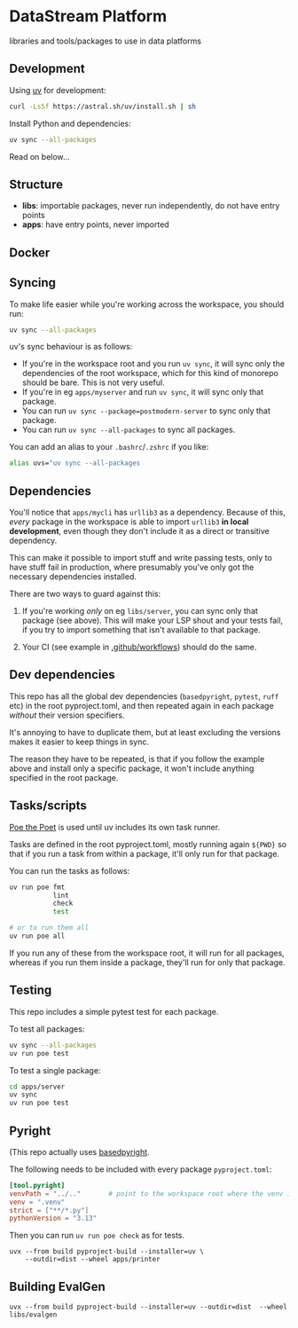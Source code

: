 # DataStream Platform
libraries and tools/packages to use in data platforms

## Development
Using [uv](https://docs.astral.sh/uv/) for development:
```bash
curl -LsSf https://astral.sh/uv/install.sh | sh
```

Install Python and dependencies:
```bash
uv sync --all-packages
```

Read on below...

## Structure
- **libs**: importable packages, never run independently, do not have entry points
- **apps**: have entry points, never imported


## Docker

## Syncing
To make life easier while you're working across the workspace, you should run:
```bash
uv sync --all-packages
```

uv's sync behaviour is as follows:
- If you're in the workspace root and you run `uv sync`, it will sync only the
dependencies of the root workspace, which for this kind of monorepo should be bare.
This is not very useful.
- If you're in eg `apps/myserver` and run `uv sync`, it will sync only that package.
- You can run `uv sync --package=postmodern-server` to sync only that package.
- You can run `uv sync --all-packages` to sync all packages.

You can add an alias to your `.bashrc`/`.zshrc` if you like:
```bash
alias uvs="uv sync --all-packages
```

## Dependencies
You'll notice that `apps/mycli` has `urllib3` as a dependency.
Because of this, _every_ package in the workspace is able to import `urllib3` **in local development**,
even though they don't include it as a direct or transitive dependency.

This can make it possible to import stuff and write passing tests, only to have stuff fail
in production, where presumably you've only got the necessary dependencies installed.

There are two ways to guard against this:

1. If you're working _only_ on eg `libs/server`, you can sync only that package (see above).
This will make your LSP shout and your tests fail, if you try to import something that isn't
available to that package.

2. Your CI (see example in [.github/workflows](.github/workflows)) should do the same.

## Dev dependencies
This repo has all the global dev dependencies (`basedpyright`, `pytest`, `ruff` etc) in the root
pyproject.toml, and then repeated again in each package _without_ their version specifiers.

It's annoying to have to duplicate them, but at least excluding the versions makes it easier
to keep things in sync.

The reason they have to be repeated, is that if you follow the example above and install only
a specific package, it won't include anything specified in the root package.

## Tasks/scripts
[Poe the Poet](https://poethepoet.natn.io/index.html) is used until uv includes its own task runner.

Tasks are defined in the root pyproject.toml, mostly running again `${PWD}` so that if
you run a task from within a package, it'll only run for that package.

You can run the tasks as follows:
```bash
uv run poe fmt
           lint
           check
           test

# or to run them all
uv run poe all
```

If you run any of these from the workspace root, it will run for all packages,
whereas if you run them inside a package, they'll run for only that package.

## Testing
This repo includes a simple pytest test for each package.

To test all packages:
```bash
uv sync --all-packages
uv run poe test
```

To test a single package:
```bash
cd apps/server
uv sync
uv run poe test
```

## Pyright
(This repo actually uses [basedpyright](https://docs.basedpyright.com/latest/).

The following needs to be included with every package `pyproject.toml`:
```toml
[tool.pyright]
venvPath = "../.."       # point to the workspace root where the venv is
venv = ".venv"
strict = ["**/*.py"]
pythonVersion = "3.13"
```

Then you can run `uv run poe check` as for tests.

```
uvx --from build pyproject-build --installer=uv \
    --outdir=dist --wheel apps/printer
```


## Building EvalGen
`uvx --from build pyproject-build --installer=uv --outdir=dist  --wheel libs/evalgen`